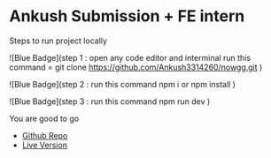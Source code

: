 # Ankush Submission + FE intern

Steps to run project locally

 ![Blue Badge](step 1 : open any code editor and interminal run this command = git clone https://github.com/Ankush3314260/nowgg.git )

 ![Blue Badge](step 2 :  run this command  npm i or npm install )

 ![Blue Badge](step 3 :  run this command  npm run dev )

 You are good to go


- [Github Repo](https://github.com/Ankush3314260/nowgg) 
- [Live Version](https://github.com/vitejs/vite-plugin-react-swc) 
